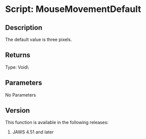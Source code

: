 # Script: MouseMovementDefault

## Description

The default value is three pixels.

## Returns

Type: Void\

## Parameters

No Parameters

## Version

This function is available in the following releases:

1.  JAWS 4.51 and later
